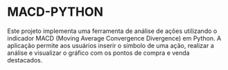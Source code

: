 # MACD-PYTHON
Este projeto implementa uma ferramenta de análise de ações utilizando o indicador MACD (Moving Average Convergence Divergence) em Python. A aplicação permite aos usuários inserir o símbolo de uma ação, realizar a análise e visualizar o gráfico com os pontos de compra e venda destacados.
